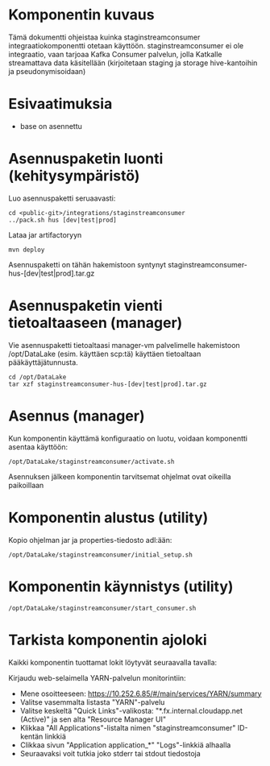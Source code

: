 # Komponentin kuvaus

Tämä dokumentti ohjeistaa kuinka staginstreamconsumer integraatiokomponentti otetaan käyttöön. staginstreamconsumer ei ole integraatio, vaan tarjoaa Kafka Consumer palvelun, jolla Katkalle streamattava data käsitellään (kirjoitetaan staging ja storage hive-kantoihin ja pseudonymisoidaan)

# Esivaatimuksia
* base on asennettu

# Asennuspaketin luonti (kehitysympäristö)

Luo asennuspaketti seruaavasti:

	cd <public-git>/integrations/staginstreamconsumer
	../pack.sh hus [dev|test|prod]

Lataa jar artifactoryyn

	mvn deploy
	
Asennuspaketti on tähän hakemistoon syntynyt staginstreamconsumer-hus-[dev|test|prod].tar.gz

# Asennuspaketin vienti tietoaltaaseen (manager)

Vie asennuspaketti tietoaltaasi manager-vm palvelimelle hakemistoon /opt/DataLake (esim. käyttäen scp:tä) käyttäen tietoaltaan pääkäyttäjätunnusta.

	cd /opt/DataLake
	tar xzf staginstreamconsumer-hus-[dev|test|prod].tar.gz

# Asennus (manager)

Kun komponentin käyttämä konfiguraatio on luotu, voidaan komponentti asentaa käyttöön:

	/opt/DataLake/staginstreamconsumer/activate.sh

Asennuksen jälkeen komponentin tarvitsemat ohjelmat ovat oikeilla paikoillaan

# Komponentin alustus (utility)

Kopio ohjelman jar ja properties-tiedosto adl:ään:

	/opt/DataLake/staginstreamconsumer/initial_setup.sh

# Komponentin käynnistys (utility)

	/opt/DataLake/staginstreamconsumer/start_consumer.sh


# Tarkista komponentin ajoloki

Kaikki komponentin tuottamat lokit löytyvät seuraavalla tavalla: 

Kirjaudu web-selaimella YARN-palvelun monitorintiin:
* Mene osoitteeseen: https://10.252.6.85/#/main/services/YARN/summary
* Valitse vasemmalta listasta "YARN"-palvelu
* Valitse keskeltä "Quick Links"-valikosta: "*.fx.internal.cloudapp.net (Active)" ja sen alta "Resource Manager UI"
* Klikkaa "All Applications"-listalta nimen "staginstreamconsumer" ID-kentän linkkiä
* Clikkaa sivun "Application application_*" "Logs"-linkkiä alhaalla
* Seuraavaksi voit tutkia joko stderr tai stdout tiedostoja
